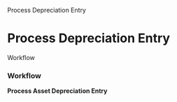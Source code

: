 
Process Depreciation Entry
# Process Depreciation Entry



Workflow
### Workflow

**Process Asset Depreciation Entry**
 
